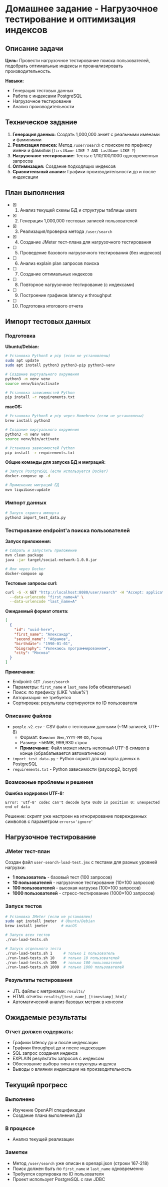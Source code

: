 # Домашнее задание - Нагрузочное тестирование и оптимизация индексов

## Описание задачи

**Цель:** Провести нагрузочное тестирование поиска пользователей, подобрать оптимальные индексы и проанализировать производительность.

**Навыки:**
- Генерация тестовых данных
- Работа с индексами PostgreSQL
- Нагрузочное тестирование
- Анализ производительности

## Техническое задание

1. **Генерация данных:** Создать 1,000,000 анкет с реальными именами и фамилиями
2. **Реализация поиска:** Метод `/user/search` с поиском по префиксу имени и фамилии (`firstName LIKE ? AND lastName LIKE ?`)
3. **Нагрузочное тестирование:** Тесты с 1/10/100/1000 одновременных запросов
4. **Оптимизация:** Создание подходящих индексов
5. **Сравнительный анализ:** Графики производительности до и после индексации

## План выполнения

- [x] 1. Анализ текущей схемы БД и структуры таблицы users
- [x] 2. Генерация 1,000,000 тестовых записей пользователей
- [x] 3. Реализация/проверка метода `/user/search` 
- [x] 4. Создание JMeter тест-плана для нагрузочного тестирования
- [ ] 5. Проведение базового нагрузочного тестирования (без индексов)
- [ ] 6. Анализ explain plan запросов поиска
- [ ] 7. Создание оптимальных индексов
- [ ] 8. Повторное нагрузочное тестирование (с индексами)
- [ ] 9. Построение графиков latency и throughput
- [ ] 10. Подготовка итогового отчета

## Импорт тестовых данных

### Подготовка

**Ubuntu/Debian:**
```bash
# Установка Python3 и pip (если не установлены)
sudo apt update
sudo apt install python3 python3-pip python3-venv

# Создание виртуального окружения
python3 -m venv venv
source venv/bin/activate

# Установка зависимостей Python
pip install -r requirements.txt
```

**macOS:**
```bash
# Установка Python3 и pip через Homebrew (если не установлены)
brew install python3

# Создание виртуального окружения
python3 -m venv venv
source venv/bin/activate

# Установка зависимостей Python
pip install -r requirements.txt
```

**Общие команды для запуска БД и миграций:**
```bash
# Запуск PostgreSQL (если используется Docker)
docker-compose up -d

# Применение миграций БД
mvn liquibase:update
```

### Импорт данных
```bash
# Запуск скрипта импорта
python3 import_test_data.py
```

### Тестирование endpoint'а поиска пользователей

**Запуск приложения:**
```bash
# Собрать и запустить приложение
mvn clean package
java -jar target/social-network-1.0.0.jar

# Или через Docker
docker-compose up
```

**Тестовые запросы curl:**
```bash
curl -G -X GET "http://localhost:8080/user/search" -H "Accept: application/json" \
  --data-urlencode "first_name=А" \
  --data-urlencode "last_name=А"
```

**Ожидаемый формат ответа:**
```json
[
  {
    "id": "uuid-here",
    "first_name": "Александр",
    "second_name": "Абрамов",
    "birthdate": "1990-01-01", 
    "biography": "Увлекаюсь программированием",
    "city": "Москва"
  }
]
```

**Примечания:**
- Endpoint: `GET /user/search`
- Параметры: `first_name` и `last_name` (оба обязательные)
- Поиск: по префиксу (LIKE 'value%')
- Авторизация: не требуется
- Сортировка: результаты сортируются по ID пользователя

### Описание файлов
- `people.v2.csv` - CSV файл с тестовыми данными (~1М записей, UTF-8)
  - Формат: `Фамилия Имя,YYYY-MM-DD,Город`
  - Размер: ~56MB, 999,930 строк
  - **Примечание**: Файл может иметь неполный UTF-8 символ в конце (обрабатывается автоматически)
- `import_test_data.py` - Python скрипт для импорта данных в PostgreSQL
- `requirements.txt` - Python зависимости (psycopg2, bcrypt)

### Возможные проблемы и решения

**Ошибка кодировки UTF-8:**
```
Error: 'utf-8' codec can't decode byte 0xd0 in position 0: unexpected end of data
```
Решение: скрипт уже настроен на игнорирование поврежденных символов с параметром `errors='ignore'`

## Нагрузочное тестирование

### JMeter тест-план
Создан файл `user-search-load-test.jmx` с тестами для разных уровней нагрузки:
- **1 пользователь** - базовый тест (100 запросов)
- **10 пользователей** - нагрузочное тестирование (10×100 запросов)
- **100 пользователей** - высокая нагрузка (100×100 запросов)
- **1000 пользователей** - стресс-тестирование (1000×100 запросов)

### Запуск тестов
```bash
# Установка JMeter (если не установлен)
sudo apt install jmeter  # Ubuntu/Debian
brew install jmeter      # macOS

# Запуск всех тестов
./run-load-tests.sh

# Запуск отдельного теста
./run-load-tests.sh 1     # только 1 пользователь
./run-load-tests.sh 10    # только 10 пользователей
./run-load-tests.sh 100   # только 100 пользователей
./run-load-tests.sh 1000  # только 1000 пользователей
```

### Результаты тестирования
- JTL файлы с метриками: `results/`
- HTML отчеты: `results/[test_name]_[timestamp]_html/`
- Автоматический анализ базовых метрик в консоли

## Ожидаемые результаты

### Отчет должен содержать:
- Графики latency до и после индексации
- Графики throughput до и после индексации  
- SQL запрос создания индекса
- EXPLAIN результаты запросов с индексом
- Обоснование выбора типа и структуры индекса
- Выводы о влиянии индексации на производительность

## Текущий прогресс

### Выполнено
- Изучение OpenAPI спецификации
- Создание плана выполнения ДЗ

### В процессе
- Анализ текущей реализации

### Заметки
- Метод `/user/search` уже описан в openapi.json (строки 167-218)
- Поиск должен быть по `first_name` и `last_name` одновременно
- Требуется сортировка по ID пользователя
- Проект использует PostgreSQL с raw JDBC
